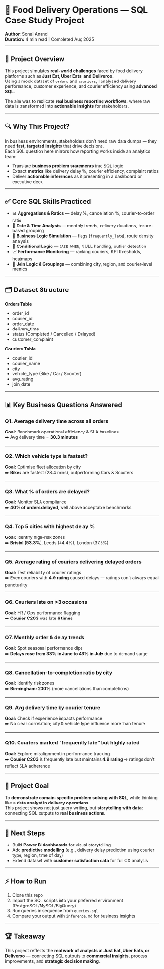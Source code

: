 # 🚀 Food Delivery Operations — SQL Case Study Project

**Author:** Sonal Anand  
**Duration:** 4 min read | Completed Aug 2025  

---

## 📌 Project Overview
This project simulates **real-world challenges** faced by food delivery platforms such as **Just Eat, Uber Eats, and Deliveroo**.  
Using a mock dataset of `orders` and `couriers`, I analysed delivery performance, customer experience, and courier efficiency using **advanced SQL**.

The aim was to replicate **real business reporting workflows**, where raw data is transformed into **actionable insights** for stakeholders.

---

## 🔍 Why This Project?
In business environments, stakeholders don’t need raw data dumps — they need **fast, targeted insights** that drive decisions.  
Each SQL question here mirrors how reporting works inside an analytics team:  

- Translate **business problem statements** into SQL logic  
- Extract **metrics** like delivery delay %, courier efficiency, complaint ratios  
- Deliver **actionable inferences** as if presenting in a dashboard or executive deck  

---

## ✅ Core SQL Skills Practiced
- 📊 **Aggregations & Ratios** — delay %, cancellation %, courier-to-order ratio  
- 📅 **Date & Time Analysis** — monthly trends, delivery durations, tenure-based grouping  
- 🧠 **Business Logic Simulation** — flags (`frequently_late`), route density analysis  
- 🧮 **Conditional Logic** — `CASE WHEN`, NULL handling, outlier detection  
- 📈 **Performance Monitoring** — ranking couriers, KPI thresholds, heatmaps  
- 🤝 **Join Logic & Groupings** — combining city, region, and courier-level metrics  

---

## 🗂️ Dataset Structure

**Orders Table**  
- order_id  
- courier_id  
- order_date  
- delivery_time  
- status (Completed / Cancelled / Delayed)  
- customer_complaint  

**Couriers Table**  
- courier_id  
- courier_name  
- city  
- vehicle_type (Bike / Car / Scooter)  
- avg_rating  
- join_date  

---

## 📊 Key Business Questions Answered

### Q1. Average delivery time across all orders  
**Goal:** Benchmark operational efficiency & SLA baselines  
➡️ Avg delivery time = **30.3 minutes**

---

### Q2. Which vehicle type is fastest?  
**Goal:** Optimise fleet allocation by city  
➡️ **Bikes** are fastest (28.4 mins), outperforming Cars & Scooters  

---

### Q3. What % of orders are delayed?  
**Goal:** Monitor SLA compliance  
➡️ **40% of orders delayed**, well above acceptable benchmarks  

---

### Q4. Top 5 cities with highest delay %  
**Goal:** Identify high-risk zones  
➡️ **Bristol (53.3%)**, Leeds (44.4%), London (37.5%)  

---

### Q5. Average rating of couriers delivering delayed orders  
**Goal:** Test reliability of courier ratings  
➡️ Even couriers with **4.9 rating** caused delays — ratings don’t always equal punctuality  

---

### Q6. Couriers late on >3 occasions  
**Goal:** HR / Ops performance flagging  
➡️ **Courier C203** was late **6 times**  

---

### Q7. Monthly order & delay trends  
**Goal:** Spot seasonal performance dips  
➡️ **Delays rose from 33% in June to 46% in July** due to demand surge  

---

### Q8. Cancellation-to-completion ratio by city  
**Goal:** Identify risk zones  
➡️ **Birmingham: 200%** (more cancellations than completions)  

---

### Q9. Avg delivery time by courier tenure  
**Goal:** Check if experience impacts performance  
➡️ No clear correlation; city & vehicle type influence more than tenure  

---

### Q10. Couriers marked “frequently late” but highly rated  
**Goal:** Explore misalignment in performance tracking  
➡️ **Courier C203** is frequently late but maintains **4.9 rating** → ratings don’t reflect SLA adherence  

---

## 🎯 Project Goal
To **demonstrate domain-specific problem solving with SQL**, while thinking like a **data analyst in delivery operations**.  
This project shows not just query writing, but **storytelling with data**: connecting SQL outputs to **real business actions**.

---

## 📌 Next Steps
- Build **Power BI dashboards** for visual storytelling  
- Add **predictive modelling** (e.g., delivery delay prediction using courier type, region, time of day)  
- Extend dataset with **customer satisfaction data** for full CX analysis  

---

## ⚡ How to Run
1. Clone this repo  
2. Import the SQL scripts into your preferred environment (PostgreSQL/MySQL/BigQuery)  
3. Run queries in sequence from `queries.sql`  
4. Compare your output with `inference.md` for business insights  

---

## 🏆 Takeaway
This project reflects the **real work of analysts at Just Eat, Uber Eats, or Deliveroo** — connecting SQL outputs to **commercial insights**, process improvements, and **strategic decision making**.
